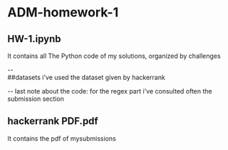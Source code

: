 # ADM-homework-1

## HW-1.ipynb
It contains all The Python code of my solutions, organized by challenges

--  
##datasets
i've used the dataset given by hackerrank

 --  last note about the code:
for the regex part i've consulted often the submission section

## hackerrank PDF.pdf
It contains the pdf of mysubmissions 







